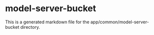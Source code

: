# model-server-bucket
This is a generated markdown file for the app/common/model-server-bucket directory.
